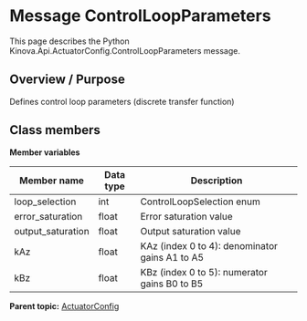 # Message ControlLoopParameters

This page describes the Python Kinova.Api.ActuatorConfig.ControlLoopParameters message.

## Overview / Purpose

Defines control loop parameters \(discrete transfer function\)

## Class members

 **Member variables** 

|Member name|Data type|Description|
|-----------|---------|-----------|
|loop\_selection|int|ControlLoopSelection enum|
|error\_saturation|float|Error saturation value|
|output\_saturation|float|Output saturation value|
|kAz|float|KAz \(index 0 to 4\): denominator gains A1 to A5|
|kBz|float|KBz \(index 0 to 5\): numerator gains B0 to B5|

**Parent topic:** [ActuatorConfig](../references/summary_ActuatorConfig.md)

